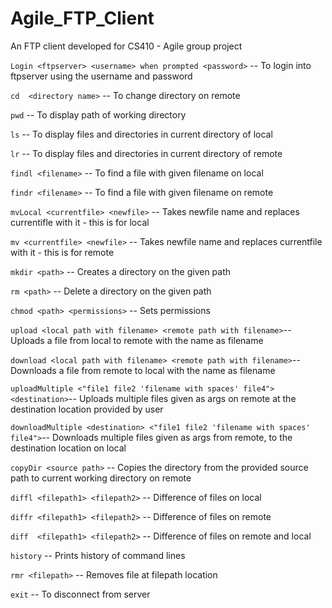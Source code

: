 # Agile_FTP_Client
An FTP client developed for CS410 - Agile group project


`Login <ftpserver> <username> when prompted <password>`     --  To login into ftpserver using the username and password
  
`cd  <directory name>`                                      --  To change directory on remote
  
`pwd`                                                       --  To display path of working directory

`ls`                                                        --  To display files and directories in current directory of local

`lr`                                                        --  To display files and directories in current directory of remote

`findl <filename>`                                          --  To find a file with given filename on local 

`findr <filename>`                                          --  To find a file with given filename on remote 

`mvLocal <currentfile> <newfile>`                           --  Takes newfile name and replaces currentifle with it - this is for local

`mv <currentfile> <newfile>`                                --  Takes newfile name and replaces currentfile with it - this is for remote

`mkdir <path>`                                              --  Creates a directory on the given path

`rm <path>`                                                 --  Delete a directory on the given path

`chmod <path> <permissions>`                                --  Sets permissions       

`upload <local path with filename> <remote path with filename>`--  Uploads a file from local to remote with the name as filename

`download <local path with filename> <remote path with filename>`--  Downloads a file from remote to local with the name as filename

`uploadMultiple <"file1 file2 'filename with spaces' file4"> <destination>`--  Uploads multiple files given as args on remote at the destination location provided by user

`downloadMultiple <destination> <"file1 file2 'filename with spaces' file4">`--  Downloads multiple files given as args from remote, to the destination location on local

`copyDir <source path>`                                          --  Copies the directory from the provided source path to current working directory on remote 

`diffl <filepath1> <filepath2>`                                  --  Difference of files on local

`diffr <filepath1> <filepath2>`                                  --  Difference of files on remote

`diff  <filepath1> <filepath2>`                                  --  Difference of files on remote and local

`history`                                                        --  Prints history of command lines

`rmr <filepath>`                                                 --  Removes file at filepath location

`exit`                                                           --  To disconnect from server

